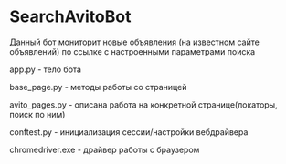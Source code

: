 # SearchAvitoBot

Данный бот мониторит новые объявления (на известном сайте объявлений) по ссылке с настроенными параметрами поиска

app.py - тело бота

base_page.py - методы работы со страницей

avito_pages.py - описана работа на конкретной странице(локаторы, поиск по ним)

conftest.py - инициализация сессии/настройки вебдрайвера

chromedriver.exe - драйвер работы с браузером